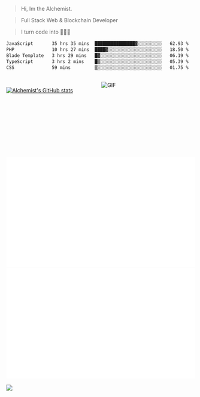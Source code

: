 > Hi, Im the Alchemist.

> Full Stack Web & Blockchain Developer

> I turn code into 💎💎💎

<!--START_SECTION:waka-->
```text
JavaScript       35 hrs 35 mins  ███████████████▓░░░░░░░░░   62.93 % 
PHP              10 hrs 27 mins  ████▓░░░░░░░░░░░░░░░░░░░░   18.50 % 
Blade Template   3 hrs 29 mins   █▓░░░░░░░░░░░░░░░░░░░░░░░   06.19 % 
TypeScript       3 hrs 2 mins    █▒░░░░░░░░░░░░░░░░░░░░░░░   05.39 % 
CSS              59 mins         ▒░░░░░░░░░░░░░░░░░░░░░░░░   01.75 % 
```
<!--END_SECTION:waka-->


<br />

<img align="right" alt="GIF" src="https://user-images.githubusercontent.com/5355808/139111924-210cc6fa-9fb1-4dac-929d-6324a5836a92.gif" width="250" height="200" />

[![Alchemist's GitHub stats](https://github-readme-stats.vercel.app/api?username=DrMaxis&show_icons=true&theme=outrun&count_private=true)](#)

![](https://raw.githubusercontent.com/DrMaxis/github-stats-transparent/output/generated/overview.svg)
![](https://raw.githubusercontent.com/DrMaxis/github-stats-transparent/output/generated/languages.svg)

 
<a href="https://count.getloli.com/"><img src="https://count.getloli.com/get/@:maxis-the-alchemist?theme=rule34"></a>
<!-- https://count.getloli.com/get/@alchemist?theme=rule34 -->
<br>


